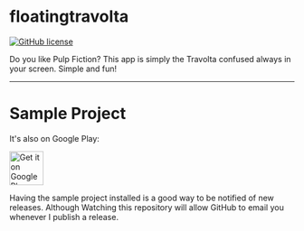 # floatingtravolta

[![GitHub license](https://img.shields.io/github/license/mashape/apistatus.svg)](https://github.com/briansalvattore/floatingtravolta/blob/master/LICENSE.txt)

Do you like Pulp Fiction?
This app is simply the Travolta confused always in your screen.
Simple and fun!

------

# Sample Project

It's also on Google Play:

<a href="https://play.google.com/store/apps/details?id=com.horses.floating.travolta" target="_blank">
  <img alt="Get it on Google Play"
       src="https://play.google.com/intl/en_us/badges/images/generic/en-play-badge.png" height="60"/>
</a>

Having the sample project installed is a good way to be notified of new releases. Although Watching this 
repository will allow GitHub to email you whenever I publish a release.
